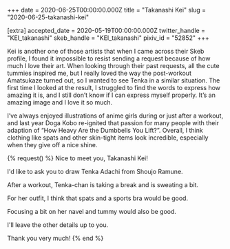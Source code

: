 +++
date = 2020-06-25T00:00:00.000Z
title = "Takanashi Kei"
slug = "2020-06-25-takanashi-kei"

[extra]
accepted_date = 2020-05-19T00:00:00.000Z
twitter_handle = "KEI_takanashi"
skeb_handle = "KEI_takanashi"
pixiv_id = "52852"
+++

Kei is another one of those artists that when I came across their Skeb profile, I found it impossible to resist sending a request because of how much I love their art. When looking through their past requests, all the cute tummies inspired me, but I really loved the way the post-workout Amatsukaze turned out, so I wanted to see Tenka in a similar situation. The first time I looked at the result, I struggled to find the words to express how amazing it is, and I still don’t know if I can express myself properly. It’s an amazing image and I love it so much.

I’ve always enjoyed illustrations of anime girls during or just after a workout, and last year Doga Kobo re-ignited that passion for many people with their adaption of “How Heavy Are the Dumbbells You Lift?”. Overall, I think clothing like spats and other skin-tight items look incredible, especially when they give off a nice shine.

{% request() %}
Nice to meet you, Takanashi Kei!

I'd like to ask you to draw Tenka Adachi from Shoujo Ramune.

After a workout, Tenka-chan is taking a break and is sweating a bit.

For her outfit, I think that spats and a sports bra would be good.

Focusing a bit on her navel and tummy would also be good.

I'll leave the other details up to you.

Thank you very much!
{% end %}